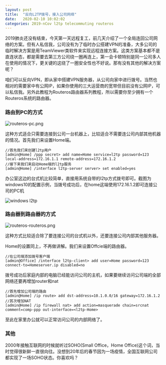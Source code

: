 ```yaml
---
layout: post
title:  "反向L2TP拨号，接入公司网络"
date:   2020-02-10 10:02:02
categories: 2019-nCov l2tp telecommuting routeros
---
```


2019肺炎还没有结束，今天第一天远程复工，前几天介绍了一个全局连回公司网络的方案。但有人私信我，公司没有为了临时办公搭建VPN的准备，大多公司的临时解决方案是用TeamViewer类软件来实现远程连接方案。这类方案基本都不是直连状态，都是需要去第三方公司绕一圈再连上，第一会卡顿特别是同一公司多人在使用的情况下，更关键的这绕了一圈安全性也不好说。那有没有其他的解决方案呢？

咱们可以反向VPN，即从家中搭建VPN服务器，从公司向家中进行拨号。当然也相对的需要家中有公网IP，如果你使用的三大运营商的宽带但目前没有公网IP，可以私信我。另外此教程为Routeros路由器系列教程，所以需要你至少拥有一个Routeros系统的路由器。

### 路由到PC的方式

![routeros-pc.png](//blog.guohai.org/doc-pic/2020-02/routeros-pc.png)

这种方式适合只需要连接到公司一台机器上，比较适合不需要连公司内部其他机器的情况。首先我们来设置Home端。

~~~ shell
//首先我们来创建l2tp用户
[admin@Home] /ppp secret> add name=Home service=l2tp password=123
local-address=172.16.1.1 remote-address=172.16.1.2
//接下来我们来启动Home端的l2tp服务
[admin@Home] /interface l2tp-server server> set enabled=yes
~~~

办公室这边的台式机比较简单，直接用系统自带的l2tp方式拨号即可。截图为windows10的配置示例，当拨号成功后，在home这端使用172.16.1.2即可连接公司的PC机

![windows l2tp](//blog.guohai.org/doc-pic/2020-02/WX20200210-233029.png)

### 路由器到路由器的方式

![routeros-routeros.png](//blog.guohai.org/doc-pic/2020-02/routeros-routeros.png)

这种方式比较适合除了要连接公司的台式机以外，还要连接公司内部其他服务器。

Home的设置同上，不再做讲解。我们来设置Offcie端的路由器。

~~~ shell
//在公司端添加拨号客户端
[admin@Office] /interface l2tp-client> add user=Home password=123 connect-to=Homeserver.ip disabled=no
~~~

拨号成功后家庭内部的电脑已经能访问公司的主机，如果要继续访问公司端的全部网络还要再增加router和nat

~~~ shell
//首先增加公司端的路由
[admin@Home] /ip route> add dst-address=10.1.0.0/16 gateway=172.16.1.2
//其次增加NAT
[admin@Home] /ip firewall nat> add action=masquerade chain=srcnat comment=comp-ppp out-interface=<l2tp-Home>
~~~

至此在家里办公就可以正常访问公司的内部网络了。

### 其他

2000年接触互联网的时候就听过SOHO(Small Office，Home Office)这个词，当时觉得很新鲜一直很向往。没想到20年后的春节因为一场疫情，全国互联网公司都实现了一场SOHO状态。你喜欢吗？